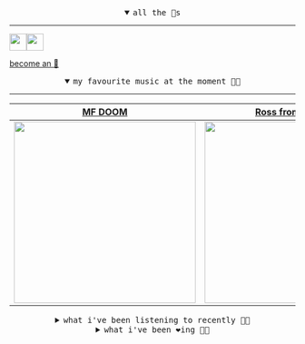 <details open>

<summary align="center"><samp>all the 🥚s</samp></summary>
<hr />

<a href="https://github.com/pvinis"><img src="https://avatars.githubusercontent.com/u/100233?s=90&v=4" width="30" height="30" /><a href="https://github.com/maxPugh"><img src="https://avatars.githubusercontent.com/u/46350013?s=90&u=52a601eaa2d272b35477d096fe782ebf0a8a1f68&v=4" width="30" height="30" />

<samp><a href="https://github.com/bitttttten/bitttttten/stargazers">become an 🥚</a></samp>

</details>

<details open>

<summary align="center"><samp>my favourite music at the moment 🎵🎶</samp></summary>
<hr />

<!-- toc -->

| [MF DOOM](https://open.spotify.com/artist/2pAWfrd7WFF3XhVt9GooDL)                                                                                                | [Ross from Friends](https://open.spotify.com/artist/1Ma3pJzPIrAyYPNRkp3SUF)                                                                                      | [LUMP](https://open.spotify.com/artist/4gQsGkfdB4uVrNBqo4MhmI)                                                                                                   | [Four Tet](https://open.spotify.com/artist/7Eu1txygG6nJttLHbZdQOh)                                                                                               |
| ---------------------------------------------------------------------------------------------------------------------------------------------------------------- | ---------------------------------------------------------------------------------------------------------------------------------------------------------------- | ---------------------------------------------------------------------------------------------------------------------------------------------------------------- | ---------------------------------------------------------------------------------------------------------------------------------------------------------------- |
| [<img src="https://i.scdn.co/image/ab6761610000e5eb3e9a6caa41a80b9238a49784" width="320" height="auto">](https://open.spotify.com/artist/2pAWfrd7WFF3XhVt9GooDL) | [<img src="https://i.scdn.co/image/ab6761610000e5eb220be919258c7391c5c0727b" width="320" height="auto">](https://open.spotify.com/artist/1Ma3pJzPIrAyYPNRkp3SUF) | [<img src="https://i.scdn.co/image/ab6761610000e5eb9e412ed392a80791bbceecfd" width="320" height="auto">](https://open.spotify.com/artist/4gQsGkfdB4uVrNBqo4MhmI) | [<img src="https://i.scdn.co/image/ab6761610000e5eb84e29d09b4917bec2700a0d7" width="320" height="auto">](https://open.spotify.com/artist/7Eu1txygG6nJttLHbZdQOh) |

<!-- tocstop -->

</details>

<details>

<summary align="center"><samp>what i've been listening to recently 🎵🎶</samp></summary>
<hr />

<!-- toc -->

| [All Will Be Changed<br />International Noise Orchestra…](https://open.spotify.com/track/7Bds4W2yZGGmXn7LmbeF7t)                                                | [Sleepless - Stephan Bodzin Re…<br />Pan-Pot, Stephan Bodzin](https://open.spotify.com/track/50MkrUXSXsS1Q1bn95XQcm)                                            | [Phoenix - Unique Repeat Remix<br />Solee, Unique Repeat](https://open.spotify.com/track/6cDf6DQ8DgOC96uxOGIOPU)                                                | [Iyéwaye<br />Oliver Koletzki](https://open.spotify.com/track/38qAaZpFyxhPoLnsr6d7bX)                                                                           |
| --------------------------------------------------------------------------------------------------------------------------------------------------------------- | --------------------------------------------------------------------------------------------------------------------------------------------------------------- | --------------------------------------------------------------------------------------------------------------------------------------------------------------- | --------------------------------------------------------------------------------------------------------------------------------------------------------------- |
| [<img src="https://i.scdn.co/image/ab67616d0000b2730d04a90a01dc7b09e703a5d3" width="320" height="auto">](https://open.spotify.com/track/7Bds4W2yZGGmXn7LmbeF7t) | [<img src="https://i.scdn.co/image/ab6761610000e5eb32030b5f1eb607c305020a94" width="320" height="auto">](https://open.spotify.com/track/50MkrUXSXsS1Q1bn95XQcm) | [<img src="https://i.scdn.co/image/ab6761610000e5ebe7b4cb81ffd48eb00d8353c8" width="320" height="auto">](https://open.spotify.com/track/6cDf6DQ8DgOC96uxOGIOPU) | [<img src="https://i.scdn.co/image/ab6761610000e5eb0a51f7b8076d36c7c1bbb784" width="320" height="auto">](https://open.spotify.com/track/38qAaZpFyxhPoLnsr6d7bX) |

<!-- tocstop -->

</details>

<details>

<summary align="center"><samp>what i've been ❤️ing 🎵🎶</samp></summary>
<hr />

<!-- toc -->

| [The Sun Made For A Soft Landi…<br />HAAi](https://open.spotify.com/album/2ruYajRlSa2ODHn7mxxNRk)                                                               | [Spirit Theme<br />OTTO](https://open.spotify.com/album/1V7QXhuUzIgvE7OatKdIMq)                                                                                 | [Clementine<br />T. Evann](https://open.spotify.com/album/2BqwMbbENJkGzh3t5fdoYd)                                                                               | [Luv (sic)<br />Nujabes](https://open.spotify.com/album/4oT4YRVe43ESrT9rx2LKCM)                                                                                 |
| --------------------------------------------------------------------------------------------------------------------------------------------------------------- | --------------------------------------------------------------------------------------------------------------------------------------------------------------- | --------------------------------------------------------------------------------------------------------------------------------------------------------------- | --------------------------------------------------------------------------------------------------------------------------------------------------------------- |
| [<img src="https://i.scdn.co/image/ab67616d0000b27339374c383a5afb337de0dfd4" width="320" height="auto">](https://open.spotify.com/album/2ruYajRlSa2ODHn7mxxNRk) | [<img src="https://i.scdn.co/image/ab67616d0000b2731bd241ff3484b3309d77fd16" width="320" height="auto">](https://open.spotify.com/album/1V7QXhuUzIgvE7OatKdIMq) | [<img src="https://i.scdn.co/image/ab67616d0000b2736b7e9f803ce781d081082fc4" width="320" height="auto">](https://open.spotify.com/album/2BqwMbbENJkGzh3t5fdoYd) | [<img src="https://i.scdn.co/image/ab67616d0000b2731a1ba7785a4b91c8aee7a79c" width="320" height="auto">](https://open.spotify.com/album/4oT4YRVe43ESrT9rx2LKCM) |

<!-- tocstop -->

</details>

